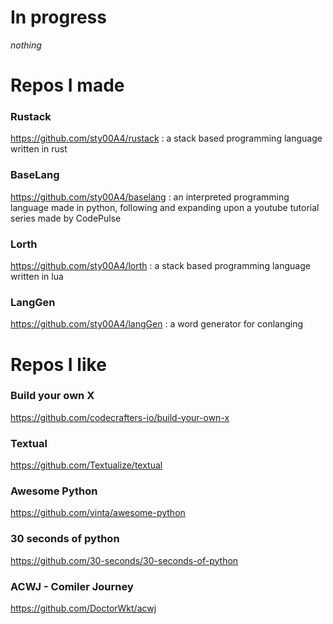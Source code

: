 # In progress

*nothing*

# Repos I made

### Rustack
https://github.com/sty00A4/rustack
: a stack based programming language written in rust

### BaseLang
https://github.com/sty00A4/baselang
: an interpreted programming language made in python, following and expanding upon a youtube tutorial series made by CodePulse

### Lorth
https://github.com/sty00A4/lorth
: a stack based programming language written in lua

### LangGen
https://github.com/sty00A4/langGen
: a word generator for conlanging

# Repos I like

### Build your own X
https://github.com/codecrafters-io/build-your-own-x
### Textual
https://github.com/Textualize/textual
### Awesome Python
https://github.com/vinta/awesome-python
### 30 seconds of python
https://github.com/30-seconds/30-seconds-of-python
### ACWJ - Comiler Journey
https://github.com/DoctorWkt/acwj
